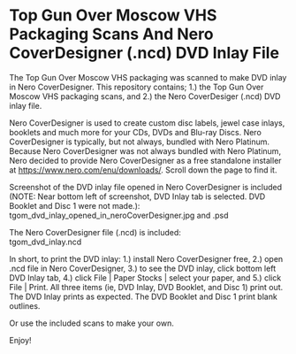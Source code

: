 # Top Gun Over Moscow VHS Packaging Scans And Nero CoverDesigner (.ncd) DVD Inlay File

The Top Gun Over Moscow VHS packaging was scanned to make DVD inlay in Nero CoverDesigner. This repository contains; 1.) the Top Gun Over Moscow VHS packaging scans, and 2.) the Nero CoverDesiger (.ncd) DVD inlay file.

Nero CoverDesigner is used to create custom disc labels, jewel case inlays, booklets and much more for your CDs, DVDs and Blu-ray Discs. Nero CoverDesigner is typically, but not always, bundled with Nero Platinum. Because Nero CoverDesigner was not always bundled with Nero Platinum, Nero decided to provide Nero CoverDesigner as a free standalone installer at https://www.nero.com/enu/downloads/. Scroll down the page to find it.

Screenshot of the DVD inlay file opened in Nero CoverDesigner is included (NOTE: Near bottom left of screenshot, DVD Inlay tab is selected. DVD Booklet and Disc 1 were not made.):  
tgom_dvd_inlay_opened_in_neroCoverDesigner.jpg and .psd

The Nero CoverDesigner file (.ncd) is included:  
tgom_dvd_inlay.ncd

In short, to print the DVD inlay: 1.) install Nero CoverDesigner free, 2.) open .ncd file in Nero CoverDesigner, 3.) to see the DVD inlay, click bottom left DVD Inlay tab, 4.) click File | Paper Stocks | select your paper, and 5.) click File | Print. All three items (ie, DVD Inlay, DVD Booklet, and Disc 1) print out. The DVD Inlay prints as expected. The DVD Booklet and Disc 1 print blank outlines.

Or use the included scans to make your own.

Enjoy!
